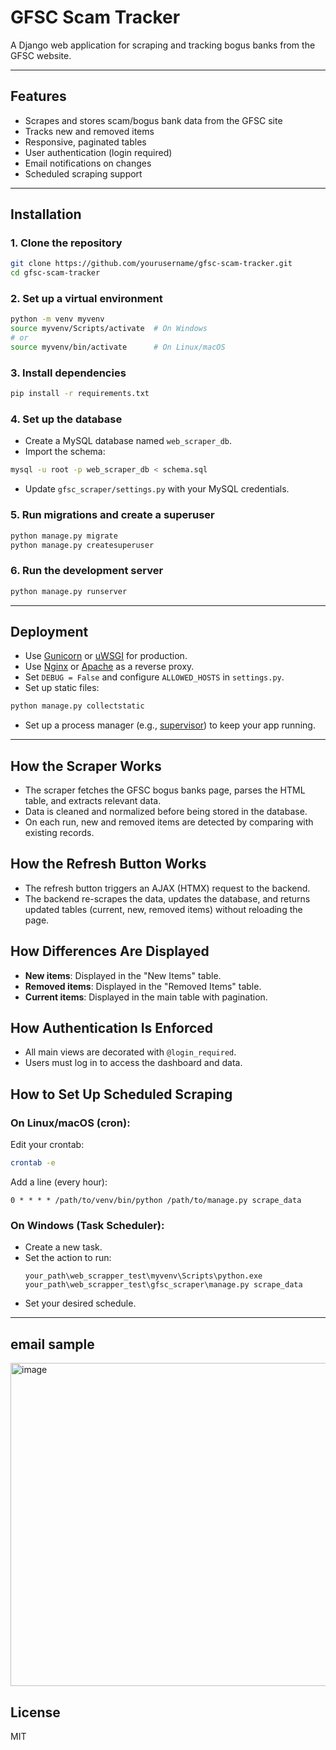 # GFSC Scam Tracker

A Django web application for scraping and tracking bogus banks from the GFSC website.

---

## Features

- Scrapes and stores scam/bogus bank data from the GFSC site
- Tracks new and removed items
- Responsive, paginated tables
- User authentication (login required)
- Email notifications on changes
- Scheduled scraping support

---

## Installation

### 1. Clone the repository

```bash
git clone https://github.com/yourusername/gfsc-scam-tracker.git
cd gfsc-scam-tracker
```

### 2. Set up a virtual environment

```bash
python -m venv myvenv
source myvenv/Scripts/activate  # On Windows
# or
source myvenv/bin/activate      # On Linux/macOS
```

### 3. Install dependencies

```bash
pip install -r requirements.txt
```

### 4. Set up the database

- Create a MySQL database named `web_scraper_db`.
- Import the schema:

```bash
mysql -u root -p web_scraper_db < schema.sql
```

- Update `gfsc_scraper/settings.py` with your MySQL credentials.

### 5. Run migrations and create a superuser

```bash
python manage.py migrate
python manage.py createsuperuser
```

### 6. Run the development server

```bash
python manage.py runserver
```

---

## Deployment

- Use [Gunicorn](https://gunicorn.org/) or [uWSGI](https://uwsgi-docs.readthedocs.io/en/latest/) for production.
- Use [Nginx](https://nginx.org/) or [Apache](https://httpd.apache.org/) as a reverse proxy.
- Set `DEBUG = False` and configure `ALLOWED_HOSTS` in `settings.py`.
- Set up static files:

```bash
python manage.py collectstatic
```

- Set up a process manager (e.g., [supervisor](http://supervisord.org/)) to keep your app running.

---

## How the Scraper Works

- The scraper fetches the GFSC bogus banks page, parses the HTML table, and extracts relevant data.
- Data is cleaned and normalized before being stored in the database.
- On each run, new and removed items are detected by comparing with existing records.

## How the Refresh Button Works

- The refresh button triggers an AJAX (HTMX) request to the backend.
- The backend re-scrapes the data, updates the database, and returns updated tables (current, new, removed items) without reloading the page.

## How Differences Are Displayed

- **New items**: Displayed in the "New Items" table.
- **Removed items**: Displayed in the "Removed Items" table.
- **Current items**: Displayed in the main table with pagination.

## How Authentication Is Enforced

- All main views are decorated with `@login_required`.
- Users must log in to access the dashboard and data.

## How to Set Up Scheduled Scraping

### On Linux/macOS (cron):

Edit your crontab:

```bash
crontab -e
```

Add a line (every hour):

```
0 * * * * /path/to/venv/bin/python /path/to/manage.py scrape_data
```

### On Windows (Task Scheduler):

- Create a new task.
- Set the action to run:
  ```
  your_path\web_scrapper_test\myvenv\Scripts\python.exe your_path\web_scrapper_test\gfsc_scraper\manage.py scrape_data
  ```
- Set your desired schedule.

---

## email sample
<img width="517" alt="image" src="https://github.com/user-attachments/assets/e5dbcda4-fdc9-49fd-9ad9-0d5262a5f80d" />

## License

MIT 
